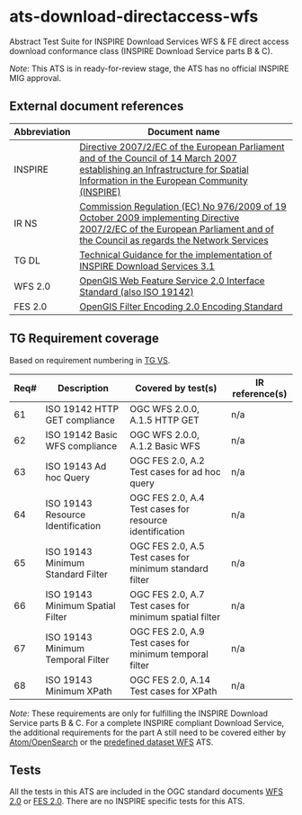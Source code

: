 ats-download-directaccess-wfs
=============================

Abstract Test Suite for INSPIRE Download Services WFS &amp; FE direct access download conformance class
(INSPIRE Download Service parts B & C).

*Note*: This ATS is in ready-for-review stage, the ATS has no official INSPIRE MIG approval.

## External document references

| Abbreviation | Document name                       |
| ------------ | ----------------------------------- |
| INSPIRE <a name="ref_INSPIRE"></a> | [Directive 2007/2/EC of the European Parliament and of the Council of 14 March 2007 establishing an Infrastructure for Spatial Information in the European Community (INSPIRE)](http://eur-lex.europa.eu/legal-content/EN/TXT/PDF/?uri=CELEX:32007L0002&from=EN)
| IR NS <a name="ref_IR_NS"></a>   | [Commission Regulation (EC) No 976/2009 of 19 October 2009 implementing Directive 2007/2/EC of the European Parliament and of the Council as regards the Network Services](http://eur-lex.europa.eu/legal-content/EN/TXT/PDF/?uri=CELEX:32009R0976&from=EN)
| TG DL <a name="ref_TG_DL"></a>   | [Technical Guidance for the implementation of INSPIRE Download Services 3.1](http://inspire.ec.europa.eu/documents/Network_Services/Technical_Guidance_Download_Services_v3.1.pdf)
| WFS 2.0 <a name="ref_WFS"></a> | [OpenGIS Web Feature Service 2.0 Interface Standard (also ISO 19142)](http://portal.opengeospatial.org/files/?artifact_id=39967)
| FES 2.0 <a name="ref_FES"></a> | [OpenGIS Filter Encoding 2.0 Encoding Standard](http://portal.opengeospatial.org/files/?artifact_id=39968)

## TG Requirement coverage

Based on requirement numbering in [TG VS](#ref_TG_VS).

| Req#   | Description                          | Covered by test(s)                 | IR reference(s)                  |
| ------ | ------------------------------------ | ---------------------------------- | -------------------------------- |
| 61     | ISO 19142 HTTP GET compliance        | OGC WFS 2.0.0, A.1.5 HTTP GET      | n/a |
| 62     | ISO 19142 Basic WFS compliance       | OGC WFS 2.0.0, A.1.2 Basic WFS      | n/a |
| 63     | ISO 19143 Ad hoc Query               | OGC FES 2.0, A.2 Test cases for ad hoc query | n/a |
| 64     | ISO 19143 Resource Identification    | OGC FES 2.0, A.4 Test cases for resource identification | n/a |
| 65     | ISO 19143 Minimum Standard Filter    | OGC FES 2.0, A.5 Test cases for minimum standard filter | n/a |
| 66     | ISO 19143 Minimum Spatial Filter     | OGC FES 2.0, A.7 Test cases for minimum spatial filter | n/a |
| 67     | ISO 19143 Minimum Temporal Filter    | OGC FES 2.0, A.9 Test cases for minimum temporal filter | n/a |
| 68     | ISO 19143 Minimum XPath              | OGC FES 2.0, A.14 Test cases for XPath | n/a |

*Note*: These requirements are only for fulfilling the INSPIRE Download Service parts B & C. For a complete INSPIRE compliant Download Service, the additional requirements for the part A still need to be
covered either by [Atom/OpenSearch](https://github.com/inspire-eu-validation/ats-download-atom) or
the [predefined dataset WFS](https://github.com/inspire-eu-validation/ats-download-predefined-wfs) ATS.

## Tests

All the tests in this ATS are included in the OGC standard documents [WFS 2.0](#ref_WFS) or [FES 2.0](#ref_FES).
There are no INSPIRE specific tests for this ATS.
